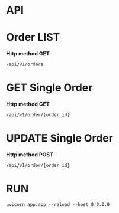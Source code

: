 # API
# Order LIST
**Http method GET**

    /api/v1/orders

# GET Single Order    
**Http method GET**

    /api/v1/order/{order_id}
    
# UPDATE Single Order  
**Http method POST**

    /api/v1/order/{order_id}

# RUN
    uvicorn app:app --reload --host 0.0.0.0
